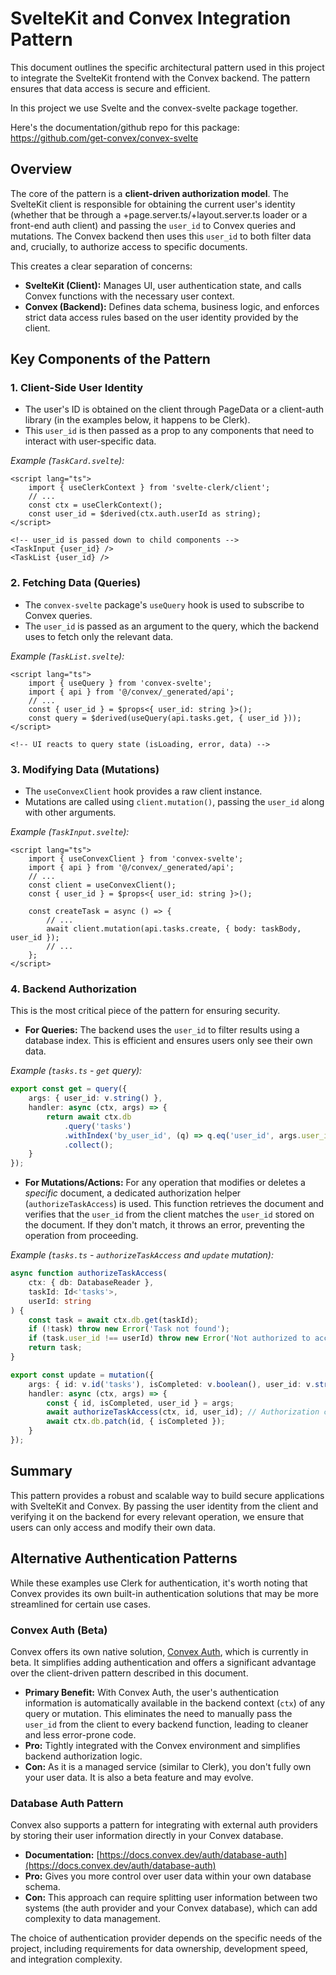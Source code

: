 # SvelteKit and Convex Integration Pattern

This document outlines the specific architectural pattern used in this project to integrate the SvelteKit frontend with the Convex backend. The pattern ensures that data access is secure and efficient.

In this project we use Svelte and the convex-svelte package together. 

Here's the documentation/github repo for this package: https://github.com/get-convex/convex-svelte

## Overview

The core of the pattern is a **client-driven authorization model**. The SvelteKit client is responsible for obtaining the current user's identity (whether that be through a +page.server.ts/+layout.server.ts loader or a front-end auth client) and passing the `user_id` to Convex queries and mutations. The Convex backend then uses this `user_id` to both filter data and, crucially, to authorize access to specific documents.

This creates a clear separation of concerns:
- **SvelteKit (Client):** Manages UI, user authentication state, and calls Convex functions with the necessary user context.
- **Convex (Backend):** Defines data schema, business logic, and enforces strict data access rules based on the user identity provided by the client.

## Key Components of the Pattern

### 1. Client-Side User Identity

- The user's ID is obtained on the client through PageData or a client-auth library (in the examples below, it happens to be Clerk).
- This `user_id` is then passed as a prop to any components that need to interact with user-specific data.

*Example (`TaskCard.svelte`):*
```svelte
<script lang="ts">
	import { useClerkContext } from 'svelte-clerk/client';
	// ...
	const ctx = useClerkContext();
	const user_id = $derived(ctx.auth.userId as string);
</script>

<!-- user_id is passed down to child components -->
<TaskInput {user_id} />
<TaskList {user_id} />
```

### 2. Fetching Data (Queries)

- The `convex-svelte` package's `useQuery` hook is used to subscribe to Convex queries.
- The `user_id` is passed as an argument to the query, which the backend uses to fetch only the relevant data.

*Example (`TaskList.svelte`):*
```svelte
<script lang="ts">
	import { useQuery } from 'convex-svelte';
	import { api } from '@/convex/_generated/api';
	// ...
	const { user_id } = $props<{ user_id: string }>();
	const query = $derived(useQuery(api.tasks.get, { user_id }));
</script>

<!-- UI reacts to query state (isLoading, error, data) -->
```

### 3. Modifying Data (Mutations)

- The `useConvexClient` hook provides a raw client instance.
- Mutations are called using `client.mutation()`, passing the `user_id` along with other arguments.

*Example (`TaskInput.svelte`):*
```svelte
<script lang="ts">
	import { useConvexClient } from 'convex-svelte';
	import { api } from '@/convex/_generated/api';
	// ...
	const client = useConvexClient();
	const { user_id } = $props<{ user_id: string }>();

	const createTask = async () => {
		// ...
		await client.mutation(api.tasks.create, { body: taskBody, user_id });
		// ...
	};
</script>
```

### 4. Backend Authorization

This is the most critical piece of the pattern for ensuring security.

- **For Queries:** The backend uses the `user_id` to filter results using a database index. This is efficient and ensures users only see their own data.

*Example (`tasks.ts` - `get` query):*
```typescript
export const get = query({
	args: { user_id: v.string() },
	handler: async (ctx, args) => {
		return await ctx.db
			.query('tasks')
			.withIndex('by_user_id', (q) => q.eq('user_id', args.user_id))
			.collect();
	}
});
```

- **For Mutations/Actions:** For any operation that modifies or deletes a *specific* document, a dedicated authorization helper (`authorizeTaskAccess`) is used. This function retrieves the document and verifies that the `user_id` from the client matches the `user_id` stored on the document. If they don't match, it throws an error, preventing the operation from proceeding.

*Example (`tasks.ts` - `authorizeTaskAccess` and `update` mutation):*
```typescript
async function authorizeTaskAccess(
	ctx: { db: DatabaseReader },
	taskId: Id<'tasks'>,
	userId: string
) {
	const task = await ctx.db.get(taskId);
	if (!task) throw new Error('Task not found');
	if (task.user_id !== userId) throw new Error('Not authorized to access this task');
	return task;
}

export const update = mutation({
	args: { id: v.id('tasks'), isCompleted: v.boolean(), user_id: v.string() },
	handler: async (ctx, args) => {
		const { id, isCompleted, user_id } = args;
		await authorizeTaskAccess(ctx, id, user_id); // Authorization check
		await ctx.db.patch(id, { isCompleted });
	}
});
```

## Summary

This pattern provides a robust and scalable way to build secure applications with SvelteKit and Convex. By passing the user identity from the client and verifying it on the backend for every relevant operation, we ensure that users can only access and modify their own data.

## Alternative Authentication Patterns

While these examples use Clerk for authentication, it's worth noting that Convex provides its own built-in authentication solutions that may be more streamlined for certain use cases.

### Convex Auth (Beta)

Convex offers its own native solution, [Convex Auth](https://docs.convex.dev/auth/convex-auth), which is currently in beta. It simplifies adding authentication and offers a significant advantage over the client-driven pattern described in this document.

- **Primary Benefit:** With Convex Auth, the user's authentication information is automatically available in the backend context (`ctx`) of any query or mutation. This eliminates the need to manually pass the `user_id` from the client to every backend function, leading to cleaner and less error-prone code.
- **Pro:** Tightly integrated with the Convex environment and simplifies backend authorization logic.
- **Con:** As it is a managed service (similar to Clerk), you don't fully own your user data. It is also a beta feature and may evolve.

### Database Auth Pattern

Convex also supports a pattern for integrating with external auth providers by storing their user information directly in your Convex database.

- **Documentation:** [https://docs.convex.dev/auth/database-auth](https://docs.convex.dev/auth/database-auth)
- **Pro:** Gives you more control over user data within your own database schema.
- **Con:** This approach can require splitting user information between two systems (the auth provider and your Convex database), which can add complexity to data management.

The choice of authentication provider depends on the specific needs of the project, including requirements for data ownership, development speed, and integration complexity.

